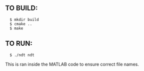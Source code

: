 ## TO BUILD:

``` 
  $ mkdir build 
  $ cmake ..
  $ make
```

## TO RUN:

```
  $ ./ndt ndt
```
This is ran inside the MATLAB code to ensure correct file names.
